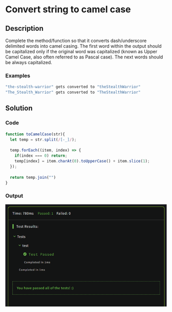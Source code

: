 # Convert string to camel case

## Description

Complete the method/function so that it converts dash/underscore delimited words into camel casing. The first word within the output should be capitalized only if the original word was capitalized (known as Upper Camel Case, also often referred to as Pascal case). The next words should be always capitalized.

### Examples

```JavaScript
"the-stealth-warrior" gets converted to "theStealthWarrior"
"The_Stealth_Warrior" gets converted to "TheStealthWarrior"
```

## Solution

### Code

```JavaScript
function toCamelCase(str){
  let temp = str.split(/[-_]/);
  
  temp.forEach((item, index) => {
    if(index === 0) return;
    temp[index] = item.charAt(0).toUpperCase() + item.slice(1);
  });

  return temp.join("")
}
```

### Output

<img src="./../Images/basicCalc.png" alt="drawing"/><br>